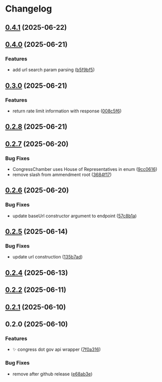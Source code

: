 # Changelog

## [0.4.1](https://github.com/just-buidl-it/congress-dot-gov/compare/0.4.0...0.4.1) (2025-06-22)

## [0.4.0](https://github.com/just-buidl-it/congress-dot-gov/compare/0.3.0...0.4.0) (2025-06-21)

### Features

* add url search param parsing ([b5f9bf5](https://github.com/just-buidl-it/congress-dot-gov/commit/b5f9bf572c1de1b1da4c4decf47183756d8d2f8e))

## [0.3.0](https://github.com/just-buidl-it/congress-dot-gov/compare/0.2.8...0.3.0) (2025-06-21)

### Features

* return rate limit information with response ([008c5f6](https://github.com/just-buidl-it/congress-dot-gov/commit/008c5f6d852f921814c241f907056832aa7aff78))

## [0.2.8](https://github.com/just-buidl-it/congress-dot-gov/compare/0.2.7...0.2.8) (2025-06-21)

## [0.2.7](https://github.com/just-buidl-it/congress-dot-gov/compare/0.2.6...0.2.7) (2025-06-20)

### Bug Fixes

* CongressChamber uses House of Representatives in enum ([9cc0616](https://github.com/just-buidl-it/congress-dot-gov/commit/9cc061632ac1be2f3b93b7b142a3b9dd2bdf6b23))
* remove slash from ammendment root ([3684f17](https://github.com/just-buidl-it/congress-dot-gov/commit/3684f17a089cff95e0d0645995c780348f7d3773))

## [0.2.6](https://github.com/just-buidl-it/congress-dot-gov/compare/0.2.5...0.2.6) (2025-06-20)

### Bug Fixes

* update baseUrl constructor argument to endpoint ([57c8b1a](https://github.com/just-buidl-it/congress-dot-gov/commit/57c8b1a8032efb632c5ceb48da58da2bafee2f88))

## [0.2.5](https://github.com/just-buidl-it/congress-dot-gov/compare/0.2.4...0.2.5) (2025-06-14)

### Bug Fixes

* update url construction ([135b7ad](https://github.com/just-buidl-it/congress-dot-gov/commit/135b7adb573be44feb61cdeddf6c0a256c26f40d))

## [0.2.4](https://github.com/just-buidl-it/congress-dot-gov/compare/0.2.2...0.2.4) (2025-06-13)

## [0.2.2](https://github.com/just-buidl-it/congress-dot-gov/compare/0.2.1...0.2.2) (2025-06-11)

## [0.2.1](https://github.com/just-buidl-it/congress-dot-gov/compare/0.2.0...0.2.1) (2025-06-10)

## 0.2.0 (2025-06-10)

### Features

* :sparkles: congress dot gov api wrapper ([7f0a316](https://github.com///commit/7f0a316d9332082293b80ba400074c03c419843e))

### Bug Fixes

* remove after github release ([e68ab3e](https://github.com///commit/e68ab3e7019850b8db7735893945c5abc3c6512e))
